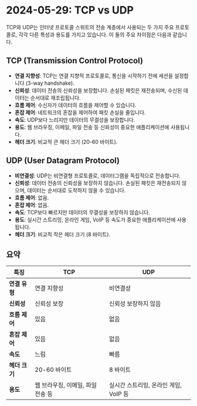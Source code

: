 # 2024-05-29: TCP vs UDP

TCP와 UDP는 인터넷 프로토콜 스위트의 전송 계층에서 사용되는 두 가지 주요 프로토콜로, 각각 다른 특성과 용도를 가지고 있습니다. 이 둘의 주요 차이점은 다음과 같습니다.

## TCP (Transmission Control Protocol)

- **연결 지향성**: TCP는 연결 지향적 프로토콜로, 통신을 시작하기 전에 세션을 설정합니다 (3-way handshake).
- **신뢰성**: 데이터 전송의 신뢰성을 보장합니다. 손실된 패킷은 재전송되며, 수신된 데이터는 순서대로 재조립됩니다.
- **흐름 제어**: 수신자가 데이터의 흐름을 제어할 수 있습니다.
- **혼잡 제어**: 네트워크의 혼잡을 제어하여 패킷 손실을 줄입니다.
- **속도**: UDP보다 느리지만 데이터의 무결성을 보장합니다.
- **용도**: 웹 브라우징, 이메일, 파일 전송 등 신뢰성이 중요한 애플리케이션에 사용됩니다.
- **헤더 크기**: 비교적 큰 헤더 크기 (20-60 바이트).

## UDP (User Datagram Protocol)

- **비연결성**: UDP는 비연결형 프로토콜로, 데이터그램을 독립적으로 전송합니다.
- **신뢰성**: 데이터 전송의 신뢰성을 보장하지 않습니다. 손실된 패킷은 재전송되지 않으며, 데이터는 순서대로 도착하지 않을 수 있습니다.
- **흐름 제어**: 없음.
- **혼잡 제어**: 없음.
- **속도**: TCP보다 빠르지만 데이터의 무결성을 보장하지 않습니다.
- **용도**: 실시간 스트리밍, 온라인 게임, VoIP 등 속도가 중요한 애플리케이션에 사용됩니다.
- **헤더 크기**: 비교적 작은 헤더 크기 (8 바이트).

## 요약

| 특징          | TCP                             | UDP                         |
|---------------|---------------------------------|-----------------------------|
| **연결 유형**  | 연결 지향성                     | 비연결성                     |
| **신뢰성**    | 신뢰성 보장                      | 신뢰성 보장하지 않음          |
| **흐름 제어**  | 있음                             | 없음                         |
| **혼잡 제어**  | 있음                             | 없음                         |
| **속도**      | 느림                              | 빠름                         |
| **헤더 크기**  | 20-60 바이트                    | 8 바이트                     |
| **용도**      | 웹 브라우징, 이메일, 파일 전송 등 | 실시간 스트리밍, 온라인 게임, VoIP 등 |
